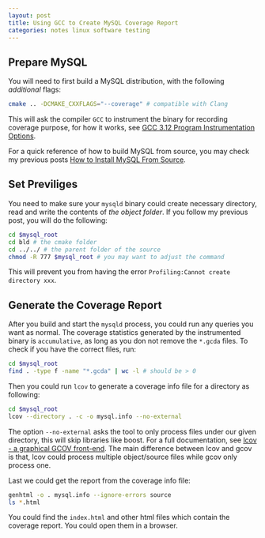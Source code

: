 ```yaml
---
layout: post
title: Using GCC to Create MySQL Coverage Report
categories: notes linux software testing
---
```


## Prepare MySQL
You will need to first build a MySQL distribution, with the following *additional* flags:

```` bash
cmake .. -DCMAKE_CXXFLAGS="--coverage" # compatible with Clang
````

This will ask the compiler `GCC` to instrument the binary for recording coverage purpose, for how it works, see [GCC 3.12 Program Instrumentation Options](https://gcc.gnu.org/onlinedocs/gcc/Instrumentation-Options.html#Instrumentation-Options).

For a quick reference of how to build MySQL from source, you may check my previous posts <a href="http://zhangyushao.site/notes/mysql/software/2020/09/19/install-mysql-from-source.html">How to Install MySQL From Source</a>.

## Set Previliges
You need to make sure your `mysqld` binary could create necessary directory, read and write the contents of *the object folder*. If you follow my previous post, you will do the following:

```` bash
cd $mysql_root
cd bld # the cmake folder
cd ../../ # the parent folder of the source
chmod -R 777 $mysql_root # you may want to adjust the command
````

This will prevent you from having the error `Profiling:Cannot create directory xxx`.

## Generate the Coverage Report
After you build and start the `mysqld` process, you could run any queries you want as normal. The coverage statistics generated by the instrumented binary is `accumulative`, as long as you don not remove the `*.gcda` files. To check if you have the correct files, run:

```` bash
cd $mysql_root
find . -type f -name "*.gcda" | wc -l # should be > 0
````

Then you could run `lcov` to generate a coverage info file for a directory as following:

```` bash
cd $mysql_root
lcov --directory . -c -o mysql.info --no-external
````

The option `--no-external` asks the tool to only process files under our given directory, this will skip libraries like boost. For a full documentation, see [lcov - a graphical GCOV front-end](http://ltp.sourceforge.net/coverage/lcov/lcov.1.php). The main difference between lcov and gcov is that, lcov could process multiple object/source files while gcov only process one.

Last we could get the report from the coverage info file:

```` bash
genhtml -o . mysql.info --ignore-errors source
ls *.html
````

You could find the `index.html` and other html files which contain the coverage report. You could open them in a browser.
